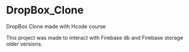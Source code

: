 # DropBox_Clone
DropBox Clone made with Hcode course

This project was made to interact with Firebase db and Firebase storage older versions.

